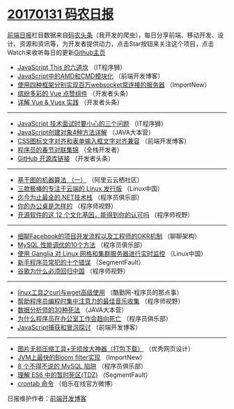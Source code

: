 # [20170131 码农日报](https://github.com/kujian/frontendDaily/blob/master/2017/01/31.md)

[前端日报](http://caibaojian.com/c/news)栏目数据来自[码农头条](http://hao.caibaojian.com/)（我开发的爬虫），每日分享前端、移动开发、设计、资源和资讯等，为开发者提供动力，点击Star按钮来关注这个项目，点击Watch来收听每日的更新[Github主页](https://github.com/kujian/frontendDaily)
* [JavaScript This 的六道坎](http://hao.caibaojian.com/24193.html) （IT程序狮）
* [JavaScript中的AMD和CMD模块化](http://hao.caibaojian.com/24194.html) （前端开发博客）
* [使用四种框架分别实现百万websocket常连接的服务器](http://hao.caibaojian.com/24163.html) （ImportNew）
* [缤纷多彩的 Vue 点赞组件](http://hao.caibaojian.com/24183.html) （开发者头条）
* [详解 Vue &amp; Vuex 实践](http://hao.caibaojian.com/24184.html) （开发者头条）

***
* [JavaScript 技术面试时要小心的三个问题](http://hao.caibaojian.com/24296.html) （IT程序狮）
* [JavaScript创建对象4种方法详解](http://hao.caibaojian.com/24251.html) （JAVA大本营）
* [CSS图标文字对齐和表单输入框文字对齐兼容](http://hao.caibaojian.com/24302.html) （前端开发博客）
* [程序员的春节对联集锦](http://hao.caibaojian.com/24218.html) （全栈开发者）
* [GitHub 开源库链接](http://hao.caibaojian.com/24269.html) （开发者头条）

***
* [基于图的机器算法 （一）](http://hao.caibaojian.com/24177.html) （阿里云云栖社区）
* [三款极棒的专注于云端的 Linux 发行版](http://hao.caibaojian.com/24174.html) （Linux中国）
* [迄今为止最全的.NET技术栈](http://hao.caibaojian.com/24258.html) （程序员俱乐部）
* [你的办公桌是怎样的](http://hao.caibaojian.com/24186.html) （程序师视野）
* [开源软件的这 12 个文化基因，能得到你的认可吗](http://hao.caibaojian.com/24187.html) （程序师视野）

***
* [细聊Facebook的项目开发流程以及工程师的OKR机制](http://hao.caibaojian.com/24176.html) （聊聊架构）
* [MySQL 性能调优的10个方法](http://hao.caibaojian.com/24256.html) （程序员俱乐部）
* [使用 Ganglia 对 Linux 网格和集群服务器进行实时监控](http://hao.caibaojian.com/24175.html) （Linux中国）
* [新手程序员常犯的十个错误](http://hao.caibaojian.com/24278.html) （SegmentFault）
* [谷歌为什么必须回归中国](http://hao.caibaojian.com/24286.html) （程序师视野）

***
* [linux工具之curl与wget高级使用](http://hao.caibaojian.com/24192.html) （酷勤网-程序员的那点事）
* [帮助程序员编程时集中注意力的最佳音乐收集](http://hao.caibaojian.com/24288.html) （程序师视野）
* [数据分析师的30种死法](http://hao.caibaojian.com/24253.html) （JAVA大本营）
* [为什么程序员在办公室工作会趋向死亡](http://hao.caibaojian.com/24255.html) （程序员俱乐部）
* [JavaScript捕获和冒泡探讨](http://hao.caibaojian.com/24304.html) （前端开发博客）

***
* [图片无损压缩工具+无损放大神器（打包下载）](http://hao.caibaojian.com/24310.html) （优秀网页设计）
* [JVM上最快的Bloom filter实现](http://hao.caibaojian.com/24162.html) （ImportNew）
* [8 个不得不说的 MySQL 陷阱](http://hao.caibaojian.com/24257.html) （程序员俱乐部）
* [理解 ES6 中的暂时死区(TDZ)](http://hao.caibaojian.com/24280.html) （SegmentFault）
* [crontab 命令](http://hao.caibaojian.com/24313.html) （伯乐在线官方微博）

日报维护作者：[前端开发博客](http://caibaojian.com/) 